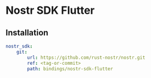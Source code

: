 # Nostr SDK Flutter

## Installation

```yaml
nostr_sdk:
    git:
        url: https://github.com/rust-nostr/nostr.git
        ref: <tag-or-commit>
        path: bindings/nostr-sdk-flutter
```
